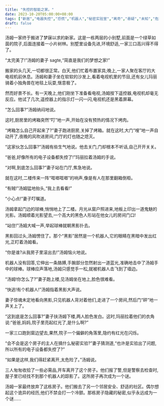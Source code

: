 ```yaml
---
title: "失控的智能之家。"
date: 2023-10-20T05:00:00+08:00
tags: ["新居","电器失控","恐慌","机器人","秘密实验室","离奇","悬疑","未知","危险","逃生","谜团","开放结局","Claude"]
draft: false
--- 
```


汤姆一家终于搬进了梦寐以求的新家。这是一栋两层的小别墅,前面是一个绿草如茵的院子,后面连接着一小片树林。别墅里设备先进,环境舒适,一家三口高兴得不得了。

“太完美了!”汤姆的妻子 sagte,“简直是我们的梦想之家!”

搬家的头几天,一切都很正常。白天,他们忙着布置家具;晚上,一家人聚在客厅的大电视机前休息。汤姆和妻子坐在软软的沙发上,看着电视机里的节目,还有女儿玛丽骑着小独角兽在地毯上玩耍,惬意极了。

然而好景不长。有一天晚上,他们刚坐下准备看电视,汤姆按下遥控器,电视机却毫无反应。他试了几次,遥控器上的指示灯一闪一闪,电视机还是黑着屏幕。

“怎么回事?”汤姆纳闷地说。

这时,厨房里的烤箱突然“叮”地一声,开始在没有预热的情况下烤肉。

“烤箱怎么自己开起来了?”妻子跑进厨房,关掉了烤箱。就在这时,大门“嗖”地一声自动开了,夜晚的风吹进房间,门厅的灯也随之熄灭。

“这家伙怎么回事?”汤姆有些生气地说。他去关门,门却根本不听话,自己开开关关。

“爸爸,好像所有的电子设备都失控了!”玛丽拉着汤姆的手说。

“对啊,到底怎么回事?”妻子站在门厅,焦急地说。

就在这时,二楼传来一阵“哐啷哐啷”的响声,像是有人在那里翻箱倒柜。

“有贼!”汤姆猛地抬头,“我上去看看!”

“小心点!”妻子叮嘱道。

汤姆拿起门边的球棒,悄悄地上了二楼。月光从窗户照进来,地板上印出一道鬼魅的光影。汤姆顺着光影望去,一个高大的黑色人形站在他女儿的房间门口!

“站住!”汤姆大喊一声,举起球棒就朝黑影扑去。

黑影回过头,汤姆愣住了。那个“黑影”居然是一个机器人,它的眼睛在黑暗中发出红光,正盯着汤姆看。

“你是谁?从我房子里滚出去!”汤姆恼火地说。

机器人没有回答,它伸出一条胳膊,手腕部分忽然射出一道蓝光,准确地击中了汤姆手中的球棒。球棒应声落地,汤姆只感觉手一松,就被机器人击飞到了墙边。

“汤姆!你怎么了?”妻子跑上楼,见汤姆坐在地上,脸色很难看。

“快逃!有个机器人!”汤姆指着黑影大声说。

妻子惊魂未定地看向黑影,只见机器人背对着他们,走进了一个房间,然后门“砰”地一声关上了。

“这到底是怎么回事?”妻子扶汤姆下楼,两人脸色发白。这时,玛丽拉着他们的衣角说:“爸爸,妈妈,院子里亮起红光了,是什么啊?”

一家三口跑到窗边望去,果然,院子一个偏僻的角落里,隐约有红光在闪烁。

“会不会是这个房子的主人在搞什么秘密实验?”妻子猜测道,“也许是实验出了问题,所以所有的电子设备都失控了?”

“如果是这样,我们得赶紧离开,太危险了。”汤姆说。

三人匆匆收拾了一些必需品,开车离开了这个房子。他们报了警,但是警察去检查时,屋子里已经找不到那个机器人的踪影了。这所房子再次成为一个谜。

汤姆一家最终放弃了这栋房子。他们搬去了另一个邻居安全、舒适的社区。偶尔想起这个诡异的经历,他们不禁会打一个冷颤。那栋房子隐藏的秘密,似乎永远成为一个谜......